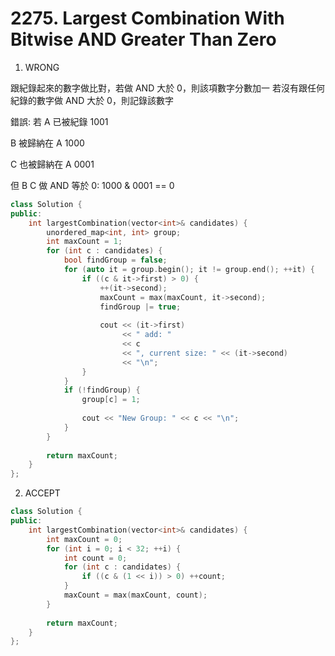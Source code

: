 # 2275. Largest Combination With Bitwise AND Greater Than Zero

1. WRONG

跟紀錄起來的數字做比對，若做 AND 大於 0，則該項數字分數加一
若沒有跟任何紀錄的數字做 AND 大於 0，則記錄該數字

錯誤:
若 A 已被紀錄
1001

B 被歸納在 A
1000

C 也被歸納在 A
0001

但 B C 做 AND 等於 0:
1000 & 0001 == 0

```c++
class Solution {
public:
    int largestCombination(vector<int>& candidates) {
        unordered_map<int, int> group;
        int maxCount = 1;
        for (int c : candidates) {
            bool findGroup = false;
            for (auto it = group.begin(); it != group.end(); ++it) {
                if ((c & it->first) > 0) { 
                    ++(it->second);
                    maxCount = max(maxCount, it->second);
                    findGroup |= true;
                    
                    cout << (it->first) 
                         << " add: " 
                         << c 
                         << ", current size: " << (it->second)
                         << "\n";
                }
            }
            if (!findGroup) {
                group[c] = 1;
                
                cout << "New Group: " << c << "\n";
            }
        }
        
        return maxCount;
    }
};
```

2. ACCEPT
```c++
class Solution {
public:
    int largestCombination(vector<int>& candidates) {
        int maxCount = 0;
        for (int i = 0; i < 32; ++i) {
            int count = 0;
            for (int c : candidates) {
                if ((c & (1 << i)) > 0) ++count;
            }
            maxCount = max(maxCount, count);
        }
        
        return maxCount;
    }
};
```